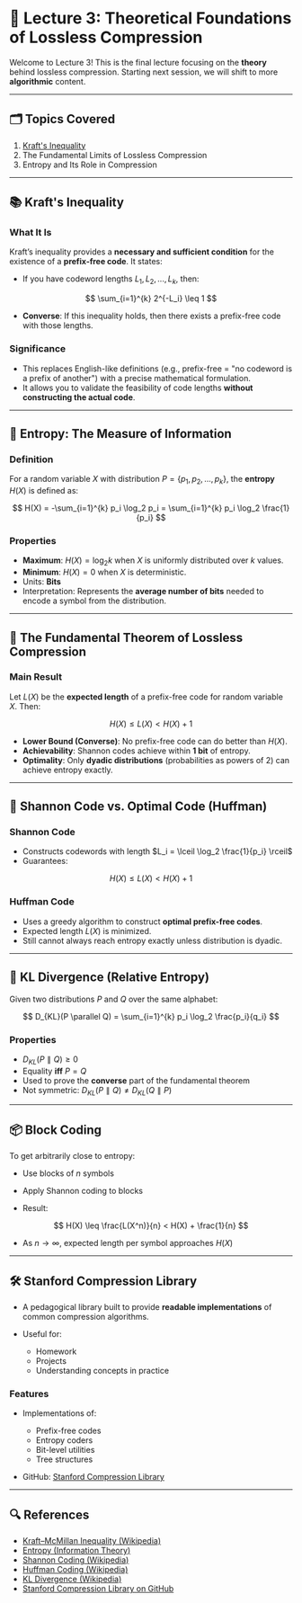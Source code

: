 

# 📘 Lecture 3: Theoretical Foundations of Lossless Compression

Welcome to Lecture 3! This is the final lecture focusing on the **theory** behind lossless compression. Starting next session, we will shift to more **algorithmic** content.

---

## 🗂️ Topics Covered

1. [Kraft's Inequality](https://en.wikipedia.org/wiki/Kraft%E2%80%93McMillan_inequality)
2. The Fundamental Limits of Lossless Compression
3. Entropy and Its Role in Compression

---

## 📚 Kraft's Inequality

### What It Is

Kraft’s inequality provides a **necessary and sufficient condition** for the existence of a **prefix-free code**. It states:

* If you have codeword lengths $L_1, L_2, ..., L_k$, then:

$$
  \sum_{i=1}^{k} 2^{-L_i} \leq 1
$$

* **Converse**: If this inequality holds, then there exists a prefix-free code with those lengths.

### Significance

* This replaces English-like definitions (e.g., prefix-free = "no codeword is a prefix of another") with a precise mathematical formulation.
* It allows you to validate the feasibility of code lengths **without constructing the actual code**.

---

## 🧠 Entropy: The Measure of Information

### Definition

For a random variable $X$ with distribution $P = \{p_1, p_2, ..., p_k\}$, the **entropy** $H(X)$ is defined as:

$$
H(X) = -\sum_{i=1}^{k} p_i \log_2 p_i = \sum_{i=1}^{k} p_i \log_2 \frac{1}{p_i}
$$

### Properties

* **Maximum**: $H(X) = \log_2 k$ when $X$ is uniformly distributed over $k$ values.
* **Minimum**: $H(X) = 0$ when $X$ is deterministic.
* Units: **Bits**
* Interpretation: Represents the **average number of bits** needed to encode a symbol from the distribution.

---

## 🧾 The Fundamental Theorem of Lossless Compression

### Main Result

Let $L(X)$ be the **expected length** of a prefix-free code for random variable $X$. Then:

$$
H(X) \leq L(X) < H(X) + 1
$$

* **Lower Bound (Converse)**: No prefix-free code can do better than $H(X)$.
* **Achievability**: Shannon codes achieve within **1 bit** of entropy.
* **Optimality**: Only **dyadic distributions** (probabilities as powers of 2) can achieve entropy exactly.

---

## 🔄 Shannon Code vs. Optimal Code (Huffman)

### Shannon Code

* Constructs codewords with length $L_i = \lceil \log_2 \frac{1}{p_i} \rceil$
* Guarantees:

$$
  H(X) \leq L(X) < H(X) + 1
$$

### Huffman Code

* Uses a greedy algorithm to construct **optimal prefix-free codes**.
* Expected length $L(X)$ is minimized.
* Still cannot always reach entropy exactly unless distribution is dyadic.

---

## 🧮 KL Divergence (Relative Entropy)

Given two distributions $P$ and $Q$ over the same alphabet:

$$
D_{KL}(P \parallel Q) = \sum_{i=1}^{k} p_i \log_2 \frac{p_i}{q_i}
$$

### Properties

* $D_{KL}(P \parallel Q) \geq 0$
* Equality **iff** $P = Q$
* Used to prove the **converse** part of the fundamental theorem
* Not symmetric: $D_{KL}(P \parallel Q) \neq D_{KL}(Q \parallel P)$

---

## 📦 Block Coding

To get arbitrarily close to entropy:

* Use blocks of $n$ symbols

* Apply Shannon coding to blocks

* Result:

$$
  H(X) \leq \frac{L(X^n)}{n} < H(X) + \frac{1}{n}
$$

* As $n \to \infty$, expected length per symbol approaches $H(X)$

---

## 🛠️ Stanford Compression Library

* A pedagogical library built to provide **readable implementations** of common compression algorithms.
* Useful for:

  * Homework
  * Projects
  * Understanding concepts in practice

### Features

* Implementations of:

  * Prefix-free codes
  * Entropy coders
  * Bit-level utilities
  * Tree structures
* GitHub: [Stanford Compression Library](https://github.com/stanford-compression)

---

## 🔍 References

* [Kraft–McMillan Inequality (Wikipedia)](https://en.wikipedia.org/wiki/Kraft%E2%80%93McMillan_inequality)
* [Entropy (Information Theory)](https://en.wikipedia.org/wiki/Entropy_%28information_theory%29)
* [Shannon Coding (Wikipedia)](https://en.wikipedia.org/wiki/Shannon%E2%80%93Fano_coding)
* [Huffman Coding (Wikipedia)](https://en.wikipedia.org/wiki/Huffman_coding)
* [KL Divergence (Wikipedia)](https://en.wikipedia.org/wiki/Kullback%E2%80%93Leibler_divergence)
* [Stanford Compression Library on GitHub](https://github.com/stanford-compression)

